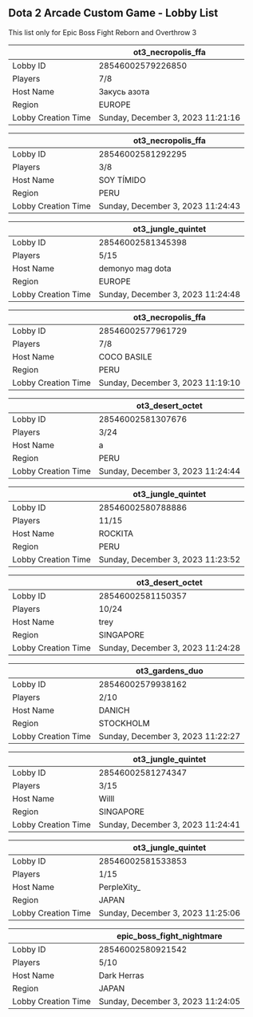 ## Dota 2 Arcade Custom Game - Lobby List

This list only for Epic Boss Fight Reborn and Overthrow 3

|  | ot3_necropolis_ffa |
| ------ | ------ |
| Lobby ID | 28546002579226850 |
| Players | 7/8 |
| Host Name | Закусь азота |
| Region | EUROPE |
| Lobby Creation Time | Sunday, December 3, 2023 11:21:16 |


|  | ot3_necropolis_ffa |
| ------ | ------ |
| Lobby ID | 28546002581292295 |
| Players | 3/8 |
| Host Name | SOY TÍMIDO |
| Region | PERU |
| Lobby Creation Time | Sunday, December 3, 2023 11:24:43 |


|  | ot3_jungle_quintet |
| ------ | ------ |
| Lobby ID | 28546002581345398 |
| Players | 5/15 |
| Host Name | demonyo mag dota |
| Region | EUROPE |
| Lobby Creation Time | Sunday, December 3, 2023 11:24:48 |


|  | ot3_necropolis_ffa |
| ------ | ------ |
| Lobby ID | 28546002577961729 |
| Players | 7/8 |
| Host Name | COCO BASILE |
| Region | PERU |
| Lobby Creation Time | Sunday, December 3, 2023 11:19:10 |


|  | ot3_desert_octet |
| ------ | ------ |
| Lobby ID | 28546002581307676 |
| Players | 3/24 |
| Host Name | a |
| Region | PERU |
| Lobby Creation Time | Sunday, December 3, 2023 11:24:44 |


|  | ot3_jungle_quintet |
| ------ | ------ |
| Lobby ID | 28546002580788886 |
| Players | 11/15 |
| Host Name | ROCKITA |
| Region | PERU |
| Lobby Creation Time | Sunday, December 3, 2023 11:23:52 |


|  | ot3_desert_octet |
| ------ | ------ |
| Lobby ID | 28546002581150357 |
| Players | 10/24 |
| Host Name | trey |
| Region | SINGAPORE |
| Lobby Creation Time | Sunday, December 3, 2023 11:24:28 |


|  | ot3_gardens_duo |
| ------ | ------ |
| Lobby ID | 28546002579938162 |
| Players | 2/10 |
| Host Name | DANICH |
| Region | STOCKHOLM |
| Lobby Creation Time | Sunday, December 3, 2023 11:22:27 |


|  | ot3_jungle_quintet |
| ------ | ------ |
| Lobby ID | 28546002581274347 |
| Players | 3/15 |
| Host Name | Willl |
| Region | SINGAPORE |
| Lobby Creation Time | Sunday, December 3, 2023 11:24:41 |


|  | ot3_jungle_quintet |
| ------ | ------ |
| Lobby ID | 28546002581533853 |
| Players | 1/15 |
| Host Name | PerpleXity_ |
| Region | JAPAN |
| Lobby Creation Time | Sunday, December 3, 2023 11:25:06 |


|  | epic_boss_fight_nightmare |
| ------ | ------ |
| Lobby ID | 28546002580921542 |
| Players | 5/10 |
| Host Name | Dark Herras |
| Region | JAPAN |
| Lobby Creation Time | Sunday, December 3, 2023 11:24:05 |


